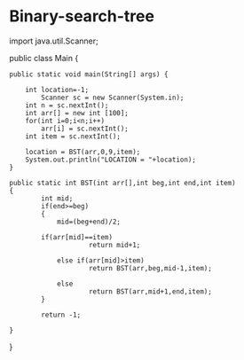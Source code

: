 # Binary-search-tree

import java.util.Scanner;

public class Main
{

	public static void main(String[] args) {
	
	    int location=-1;
            Scanner sc = new Scanner(System.in);
	    int n = sc.nextInt();
	    int arr[] = new int [100];
	    for(int i=0;i<n;i++)
	        arr[i] = sc.nextInt();
	    int item = sc.nextInt();
	    
	    location = BST(arr,0,9,item);
	    System.out.println("LOCATION = "+location);
	}

	public static int BST(int arr[],int beg,int end,int item)
	{
    		int mid;
    		if(end>=beg)
    		{
        		mid=(beg+end)/2;
        		
			if(arr[mid]==item)
            			return mid+1;
            
        		else if(arr[mid]>item)
            			return BST(arr,beg,mid-1,item);
            
       			else 
            			return BST(arr,mid+1,end,item);
    		}        
        
            return -1;
    
	}
}


